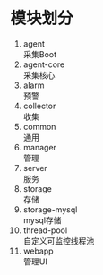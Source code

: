 # 模块划分
01. agent  
    采集Boot
02. agent-core  
    采集核心
03. alarm  
    预警
04. collector  
    收集
05. common  
    通用
06. manager  
    管理
07. server  
    服务
08. storage  
    存储
09. storage-mysql  
    mysql存储
10. thread-pool  
    自定义可监控线程池
11. webapp  
    管理UI